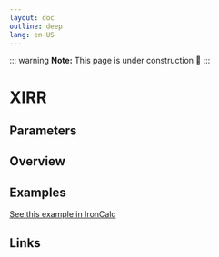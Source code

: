 ```yaml
---
layout: doc
outline: deep
lang: en-US
---
```


::: warning
**Note:** This page is under construction 🚧
:::

# XIRR

## Parameters

## Overview

## Examples

[See this example in IronCalc](https://app.ironcalc.com/?filename=xirr)

## Links